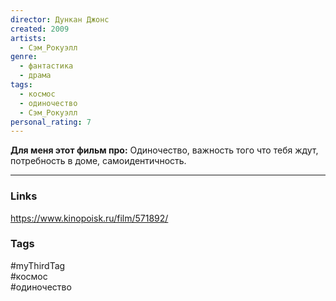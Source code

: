 ```yaml
---
director: Дункан Джонс
created: 2009
artists:
  - Сэм_Рокуэлл
genre:
  - фантастика
  - драма
tags:
  - космос
  - одиночество
  - Сэм_Рокуэлл
personal_rating: 7
---
```

**Для меня этот фильм про:**
Одиночество, важность того что тебя ждут, потребность в доме, самоидентичность.



___
### Links
https://www.kinopoisk.ru/film/571892/

### Tags

#myThirdTag  
#космос  
#одиночество 
